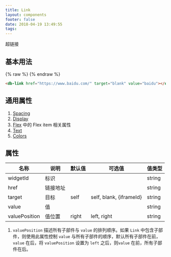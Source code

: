 ```yaml
---
title: Link
layout: components
footer: false
date: 2018-04-19 13:49:55
tags:
---
```


超链接

## 基本用法

{% raw %}
<db-link href="https://www.baidu.com/" target="blank" value="baidu"></db-link>
{% endraw %}
```html
<db-link href="https://www.baidu.com/" target="blank" value="baidu"></db-link>
```

## 通用属性

1. [Spacing](../Utilities/Spacing.html)
1. [Display](../Utilities/Display.html)
1. [Flex](../Utilities/Flex.html) 中的 Flex item 相关属性
1. [Text](../Utilities/Text.html)
1. [Colors](../Utilities/Colors.html)

## 属性

| 名称  | 说明 | 默认值 | 可选值 | 值类型 |
| ----- | ------ | ----- | ----- | --------- |
| widgetId | 标识 | | | string |
| href | 链接地址 | | | string |
| target | 目标 | self | self, blank, {iframeId} | string |
| value | 值 | | | string |
| valuePosition | 值位置 | right | left, right | string |

1. `valuePosition` 描述所有子部件与 `value` 的排列顺序。如果 `Link` 中包含子部件，则使用此属性控制 `value` 与所有子部件的顺序，默认所有子部件在前，`value` 在后，将 `valuePosition` 设置为 `left` 之后，则`value` 在前，所有子部件在后。